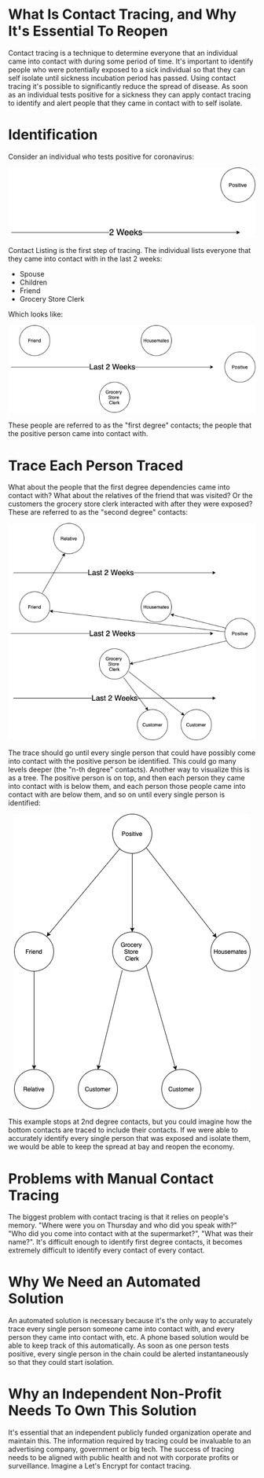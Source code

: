 # What Is Contact Tracing, and Why It's Essential To Reopen

Contact tracing is a technique to determine everyone that an individual came into contact with during some period of time. It's important to identify people who were potentially exposed to a sick individual so that they can self isolate until sickness incubation period has passed. Using contact tracing it's possible to significantly reduce the spread of disease. As soon as an individual tests positive for a sickness they can apply contact tracing to identify and alert people that they came in contact with to self isolate.

# Identification

Consider an individual who tests positive for coronavirus:

<p align="center">
  <img src="static/contact_tracing.png">
</p>

Contact Listing is the first step of tracing. The individual lists everyone that they came into contact with in the last 2 weeks: 

- Spouse
- Children
- Friend 
- Grocery Store Clerk

Which looks like: 

<p align="center">
  <img src="static/contact_tracing_last_2_weeks.png">
</p>

These people are referred to as the "first degree" contacts; the people that the positive person came into contact with.

# Trace Each Person Traced

What about the people that the first degree dependencies came into contact with? What about the relatives of the friend that was visited? Or the customers the grocery store clerk interacted with after they were exposed? These are referred to as the "second degree" contacts:

<p align="center">
  <img src="static/contact_tracing_trace_traces.png">
</p>

The trace should go until every single person that could have possibly come into contact with the positive person be identified. This could go many levels deeper (the "n-th degree" contacts). Another way to visualize this is as a tree. The positive person is on top, and then each person they came into contact with is below them, and each person those people came into contact with are below them, and so on until every single person is identified:

<p align="center">
  <img src="static/tracing_traces_tree.png">
</p>


This example stops at 2nd degree contacts, but you could imagine how the bottom contacts are traced to include their contacts. If we were able to accurately identify every single person that was exposed and isolate them, we would be able to keep the spread at bay and reopen the economy.


# Problems with Manual Contact Tracing

The biggest problem with contact tracing is that it relies on people's memory.  "Where were you on Thursday and who did you speak with?" "Who did you come into contact with at the supermarket?", "What was their name?". It's difficult enough to identify first degree contacts, it becomes extremely difficult to identify every contact of every contact. 

# Why We Need an Automated Solution

An automated solution is necessary because it's the only way to accurately trace every single person someone came into contact with, and every person they came into contact with, etc. A phone based solution would be able to keep track of this automatically. As soon as one person tests positive, every single person in the chain could be alerted instantaneously so that they could start isolation.

# Why an Independent Non-Profit Needs To Own This Solution

It's essential that an independent publicly funded organization operate and maintain this. The information required by tracing could be invaluable to an advertising company, government or big tech. The success of tracing needs to be aligned with public health and not with corporate profits or surveillance. Imagine a Let's Encrypt for contact tracing.





